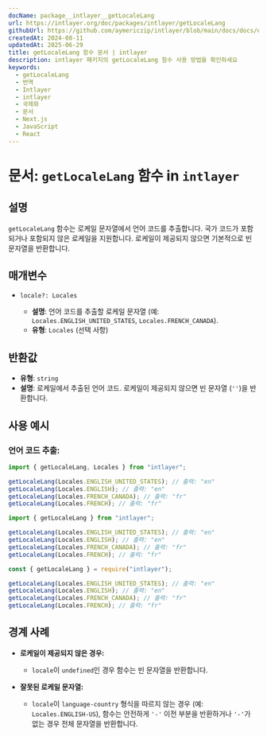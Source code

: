```yaml
---
docName: package__intlayer__getLocaleLang
url: https://intlayer.org/doc/packages/intlayer/getLocaleLang
githubUrl: https://github.com/aymericzip/intlayer/blob/main/docs/docs/en/packages/intlayer/getLocaleLang.md
createdAt: 2024-08-11
updatedAt: 2025-06-29
title: getLocaleLang 함수 문서 | intlayer
description: intlayer 패키지의 getLocaleLang 함수 사용 방법을 확인하세요
keywords:
  - getLocaleLang
  - 번역
  - Intlayer
  - intlayer
  - 국제화
  - 문서
  - Next.js
  - JavaScript
  - React
---
```


# 문서: `getLocaleLang` 함수 in `intlayer`

## 설명

`getLocaleLang` 함수는 로케일 문자열에서 언어 코드를 추출합니다. 국가 코드가 포함되거나 포함되지 않은 로케일을 지원합니다. 로케일이 제공되지 않으면 기본적으로 빈 문자열을 반환합니다.

## 매개변수

- `locale?: Locales`

  - **설명**: 언어 코드를 추출할 로케일 문자열 (예: `Locales.ENGLISH_UNITED_STATES`, `Locales.FRENCH_CANADA`).
  - **유형**: `Locales` (선택 사항)

## 반환값

- **유형**: `string`
- **설명**: 로케일에서 추출된 언어 코드. 로케일이 제공되지 않으면 빈 문자열 (`''`)을 반환합니다.

## 사용 예시

### 언어 코드 추출:

```typescript codeFormat="typescript"
import { getLocaleLang, Locales } from "intlayer";

getLocaleLang(Locales.ENGLISH_UNITED_STATES); // 출력: "en"
getLocaleLang(Locales.ENGLISH); // 출력: "en"
getLocaleLang(Locales.FRENCH_CANADA); // 출력: "fr"
getLocaleLang(Locales.FRENCH); // 출력: "fr"
```

```javascript codeFormat="esm"
import { getLocaleLang } from "intlayer";

getLocaleLang(Locales.ENGLISH_UNITED_STATES); // 출력: "en"
getLocaleLang(Locales.ENGLISH); // 출력: "en"
getLocaleLang(Locales.FRENCH_CANADA); // 출력: "fr"
getLocaleLang(Locales.FRENCH); // 출력: "fr"
```

```javascript codeFormat="commonjs"
const { getLocaleLang } = require("intlayer");

getLocaleLang(Locales.ENGLISH_UNITED_STATES); // 출력: "en"
getLocaleLang(Locales.ENGLISH); // 출력: "en"
getLocaleLang(Locales.FRENCH_CANADA); // 출력: "fr"
getLocaleLang(Locales.FRENCH); // 출력: "fr"
```

## 경계 사례

- **로케일이 제공되지 않은 경우:**

  - `locale`이 `undefined`인 경우 함수는 빈 문자열을 반환합니다.

- **잘못된 로케일 문자열:**
  - `locale`이 `language-country` 형식을 따르지 않는 경우 (예: `Locales.ENGLISH-US`), 함수는 안전하게 `'-'` 이전 부분을 반환하거나 `'-'`가 없는 경우 전체 문자열을 반환합니다.
